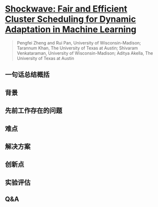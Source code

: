 # [Shockwave: Fair and Efficient Cluster Scheduling for Dynamic Adaptation in Machine Learning](https://www.usenix.org/conference/nsdi23/presentation/zheng)

> Pengfei Zheng and Rui Pan, University of Wisconsin-Madison; Tarannum Khan, The University of Texas at Austin; Shivaram Venkataraman, University of Wisconsin-Madison; Aditya Akella, The University of Texas at Austin

## 一句话总结概括



## 背景



## 先前工作存在的问题



## 难点



## 解决方案



## 创新点



## 实验评估



## Q&A